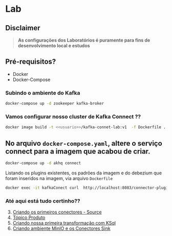 # Lab

## Disclaimer
> **As configurações dos Laboratórios é puramente para fins de desenvolvimento local e estudos**


## Pré-requisitos?
* Docker
* Docker-Compose

### Subindo o ambiente do Kafka

```bash
docker-compose up -d zookeeper kafka-broker

```

### Vamos configurar nosso cluster de Kafka Connect ??

```bash
docker image build -t <<usuario>>/kafka-connet-lab:v1  -f Dockerfile .
```


## No arquivo `docker-compose.yaml`, altere o serviço connect para a imagem que acabou de criar.


```bash
docker-compose up -d akhq connect
```


Listando os plugins existentes, os padrões da imagem e do debezium que foram inseridos na imagem, via arquivo `Dockerfile`

```bash
docker exec -it kafkaConect curl  http://localhost:8083/connector-plugins
```

### Até aqui está tudo certinho??


3. [Criando os primeiros conectores - Source](../conectores/README.md)
4. [Tópico Produto](../topico-produto//README.md)
5. [Criando nossa primeira transformação com KSql](../transformacao-ksql/README.md)
6. [Criando ambiente MinIO e os Conectores Sink ](../minio/README.md)